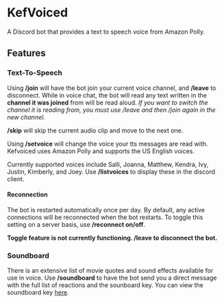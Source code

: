 # KefVoiced
A Discord bot that provides a text to speech voice from Amazon Polly.

## Features

### Text-To-Speech

Using **/join** will have the bot join your current voice channel, and **/leave** to disconnect. While in voice chat, the bot will read any text written in the **channel it was joined** from will be read aloud. *If you want to switch the channel it is reading from, you must use /leave and then /join again in the new channel.*

**/skip** will skip the current audio clip and move to the next one.

Using **/setvoice** will change the voice your tts messages are read with. Kefvoiced uses Amazon Polly and supports the US English voices.

Currently supported voices include Salli, Joanna, Matthew, Kendra, Ivy, Justin, Kimberly, and Joey. Use **/listvoices** to display these in the discord client.

#### Reconnection

The bot is restarted automatically once per day. By default, any active connections will be reconnected when the bot restarts. To toggle this setting on a server basis, use **/reconnect on/off**.

**Toggle feature is not currently functioning. /leave to disconnect the bot.**

### Soundboard

There is an extensive list of movie quotes and sound effects available for use in voice. Use **/soundboard** to have the bot send you a direct message with the full list of reactions and the sounboard key. You can view the soundboard key [here](https://docs.google.com/spreadsheets/d/1eYwxOGZScgQpLbsAtN5fP0WfLq9VT6jnxzj6-p5QPqE/edit#gid=0).
